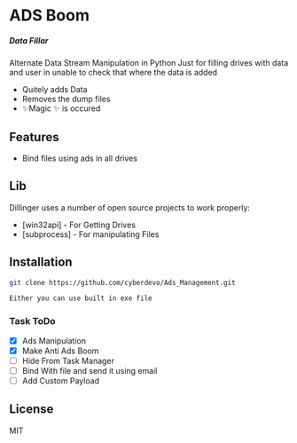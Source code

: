# ADS Boom 
##### _Data Fillar_ 

Alternate Data Stream Manipulation in Python Just for filling drives with data and user in unable to check that where the data is added

- Quitely adds Data 
- Removes the dump files 
- ✨Magic ✨ is occured

## Features

- Bind files using ads in all drives

## Lib

Dillinger uses a number of open source projects to work properly:

- [win32api] - For Getting Drives
- [subprocess] - For manipulating Files

## Installation

```sh
git clone https://github.com/cyberdevo/Ads_Management.git

Either you can use built in exe file
```
### Task ToDo

- [x] Ads Manipulation
- [x] Make Anti Ads Boom
- [ ] Hide From Task Manager
- [ ] Bind With file and send it using email
- [ ] Add Custom Payload

## License

MIT
